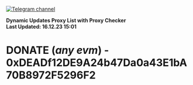 [![Telegram channel](https://img.shields.io/endpoint?url=https://runkit.io/damiankrawczyk/telegram-badge/branches/master?url=https://t.me/n4z4v0d)](https://t.me/n4z4v0d) 

**Dynamic Updates Proxy List with Proxy Checker**  
**Last Updated: 16.12.23 15:01**

# DONATE (_any evm_) - 0xDEADf12DE9A24b47Da0a43E1bA70B8972F5296F2
